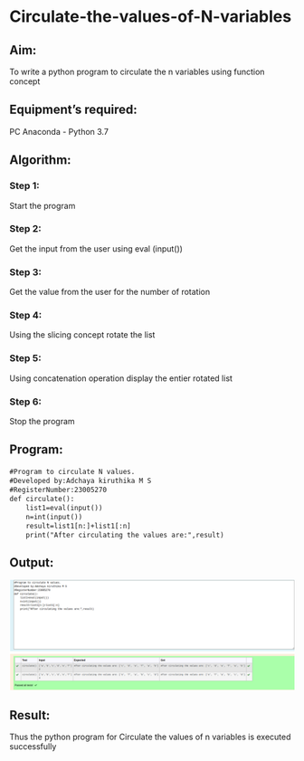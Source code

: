 # Circulate-the-values-of-N-variables
## Aim:
To write a python program to circulate the n variables using function concept
## Equipment’s required:
PC
Anaconda - Python 3.7
## Algorithm: 
### Step 1: 
Start the program
### Step 2: 
Get the input from the user using eval (input())
### Step 3: 
Get the value from the user for the number of rotation
### Step 4: 
Using the slicing concept rotate the list

### Step 5:
Using concatenation operation display the entier rotated list
### Step 6: 
Stop the program
## Program:
```
#Program to circulate N values.
#Developed by:Adchaya kiruthika M S
#RegisterNumber:23005270
def circulate():
    list1=eval(input())
    n=int(input())
    result=list1[n:]+list1[:n]
    print("After circulating the values are:",result)
```
## Output:
!["Output"](/circulateoutput.png)
## Result:
Thus the python program for Circulate the values of n variables is executed successfully
